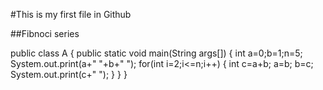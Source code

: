#This is my first file in Github

##Fibnoci series

public class A
{
   public static void main(String args[])
   {
      int a=0;b=1;n=5;
      System.out.print(a+" "+b+" ");
      for(int i=2;i<=n;i++)
       {
          int c=a+b;
          a=b;
          b=c;
          System.out.print(c+" ");
       }
   }
}
